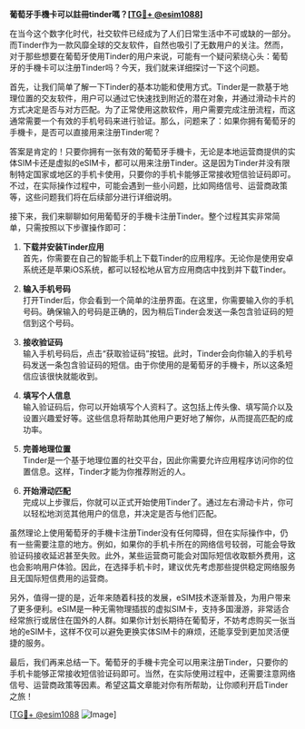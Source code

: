**葡萄牙手機卡可以註冊tinder嗎？[[TG💪+ @esim1088](https://t.me/s/esim1088)]**

在当今这个数字化时代，社交软件已经成为了人们日常生活中不可或缺的一部分。而Tinder作为一款风靡全球的交友软件，自然也吸引了无数用户的关注。然而，对于那些想要在葡萄牙使用Tinder的用户来说，可能有一个疑问萦绕心头：葡萄牙的手機卡可以注册Tinder吗？今天，我们就来详细探讨一下这个问题。

首先，让我们简单了解一下Tinder的基本功能和使用方式。Tinder是一款基于地理位置的交友软件，用户可以通过它快速找到附近的潜在对象，并通过滑动卡片的方式决定是否与对方匹配。为了正常使用这款软件，用户需要完成注册流程，而这通常需要一个有效的手机号码来进行验证。那么，问题来了：如果你拥有葡萄牙的手機卡，是否可以直接用来注册Tinder呢？

答案是肯定的！只要你拥有一张有效的葡萄牙手機卡，无论是本地运营商提供的实体SIM卡还是虚拟的eSIM卡，都可以用来注册Tinder。这是因为Tinder并没有限制特定国家或地区的手机卡使用，只要你的手机卡能够正常接收短信验证码即可。不过，在实际操作过程中，可能会遇到一些小问题，比如网络信号、运营商政策等，这些问题我们将在后续部分进行详细说明。

接下来，我们来聊聊如何用葡萄牙的手機卡注册Tinder。整个过程其实非常简单，只需按照以下步骤操作即可：

1. **下载并安装Tinder应用**  
   首先，你需要在自己的智能手机上下载Tinder的应用程序。无论你是使用安卓系统还是苹果iOS系统，都可以轻松地从官方应用商店中找到并下载Tinder。

2. **输入手机号码**  
   打开Tinder后，你会看到一个简单的注册界面。在这里，你需要输入你的手机号码。确保输入的号码是正确的，因为稍后Tinder会发送一条包含验证码的短信到这个号码。

3. **接收验证码**  
   输入手机号码后，点击“获取验证码”按钮。此时，Tinder会向你输入的手机号码发送一条包含验证码的短信。由于你使用的是葡萄牙的手機卡，所以这条短信应该很快就能收到。

4. **填写个人信息**  
   输入验证码后，你可以开始填写个人资料了。这包括上传头像、填写简介以及设置兴趣爱好等。这些信息将帮助其他用户更好地了解你，从而提高匹配的成功率。

5. **完善地理位置**  
   Tinder是一个基于地理位置的社交平台，因此你需要允许应用程序访问你的位置信息。这样，Tinder才能为你推荐附近的人。

6. **开始滑动匹配**  
   完成以上步骤后，你就可以正式开始使用Tinder了。通过左右滑动卡片，你可以轻松地浏览其他用户的信息，并决定是否与他们匹配。

虽然理论上使用葡萄牙的手機卡注册Tinder没有任何障碍，但在实际操作中，仍有一些需要注意的地方。例如，如果你的手机卡所在的网络信号较弱，可能会导致验证码接收延迟甚至失败。此外，某些运营商可能会对国际短信收取额外费用，这也会影响用户体验。因此，在选择手机卡时，建议优先考虑那些提供稳定网络服务且无国际短信费用的运营商。

另外，值得一提的是，近年来随着科技的发展，eSIM技术逐渐普及，为用户带来了更多便利。eSIM是一种无需物理插拔的虚拟SIM卡，支持多国漫游，非常适合经常旅行或居住在国外的人群。如果你计划长期待在葡萄牙，不妨考虑购买一张当地的eSIM卡，这样不仅可以避免更换实体SIM卡的麻烦，还能享受到更加灵活便捷的服务。

最后，我们再来总结一下。葡萄牙的手機卡完全可以用来注册Tinder，只要你的手机卡能够正常接收短信验证码即可。当然，在实际使用过程中，还需要注意网络信号、运营商政策等因素。希望这篇文章能对你有所帮助，让你顺利开启Tinder之旅！

[[TG💪+ @esim1088](https://t.me/s/esim1088) ![Image](https://i.postimg.cc/4NQfJmqS/Snipaste-2025-05-13-00-14-12.png)]